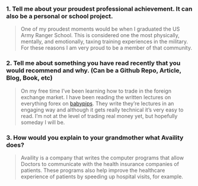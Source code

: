 ### 1.	Tell me about your proudest professional achievement.  It can also be a personal or school project.
> One of my proudest moments would be when I graduated the US Army Ranger School. This is considered one the most physically, mentally, and emotionally, taxing training experiences in the military. For these reasons I am very proud to be a member of that community.

### 2.	Tell me about something you have read recently that you would recommend and why. (Can be a Github Repo, Article, Blog, Book, etc)
> On my free time I’ve been learning how to trade in the foreign exchange market. I have been reading the written lectures on everything forex on [babypips](https://www.babypips.com/learn). They write they’re lectures in an engaging way and although it gets really technical it’s very easy to read. I’m not at the level of trading real money yet, but hopefully someday I will be.  

### 3.	How would you explain to your grandmother what Availity does?
> Availity is a company that writes the computer programs that allow Doctors to communicate with the health insurance companies of patients. These programs also help improve the healthcare experience of patients by speeding up hospital visits, for example.